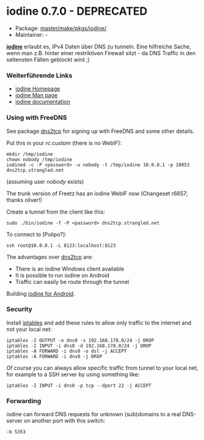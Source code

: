 # iodine 0.7.0 - DEPRECATED
 - Package: [master/make/pkgs/iodine/](https://github.com/Freetz-NG/freetz-ng/tree/master/make/pkgs/iodine/)
 - Maintainer: -

**[iodine](http://code.kryo.se/iodine/)** erlaubt
es, IPv4 Daten über DNS zu tunneln. Eine hilfreiche Sache, wenn man z.B.
hinter einer restriktiven Firewall sitzt - da DNS Traffic in den
seltensten Fällen geblockt wird
;)

### Weiterführende Links

-   [iodine Homepage](http://code.kryo.se/iodine/)
-   [iodine Man
    page](http://linux.die.net/man/8/iodine)
-   [iodine
    documentation](http://code.kryo.se/iodine/README.html)

### Using with FreeDNS

See package [dns2tcp](dns2tcp.html) for signing up with FreeDNS
and some other details.

Put this in your *rc.custom* (there is no WebIF):

```
mkdir /tmp/iodine
chown nobody /tmp/iodine
iodined -c -P <password> -u nobody -t /tmp/iodine 10.0.0.1 -p 10053 dns2tcp.strangled.net
```

(assuming user *nobody* exists)

The trunk version of Freetz has an iodine WebIF now
(Changeset r6657; thanks oliver!)

Create a tunnel from the client like this:

```
sudo ./bin/iodine -f -P <password> dns2tcp.strangled.net
```

To connect to [Polipo?]:

```
ssh root@10.0.0.1 -L 8123:localhost:8123
```

The advantages over [dns2tcp](dns2tcp.html) are:

-   There is an iodine Windows client available
-   It is possible to run iodine on Android
-   Traffic can easily be route through the tunnel

Building [iodine for
Android](http://blog.bokhorst.biz/5123/computers-en-internet/iodine-for-android/).

### Security

Install [iptables](iptables.md) and add these rules to allow
only traffic to the internet and not your local net:

```
iptables -I OUTPUT -o dns0 -s 192.168.178.0/24 -j DROP
iptables -I INPUT -i dns0 -d 192.168.178.0/24 -j DROP
iptables -A FORWARD -i dns0 -o dsl -j ACCEPT
iptables -A FORWARD -i dns0 -j DROP
```

Of course you can always allow specific traffic from tunnel to your
local net, for example to a SSH server by using something like:

```
iptables -I INPUT -i dns0 -p tcp --dport 22 -j ACCEPT
```

### Forwarding

iodine can forward DNS requests for unknown (sub)domains to a real
DNS-server on another port with this switch:

```
-b 5353
```


